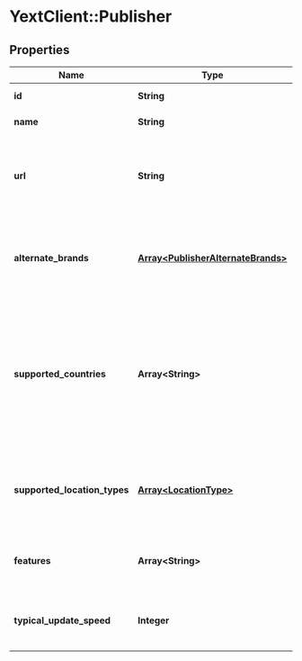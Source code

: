 # YextClient::Publisher

## Properties
Name | Type | Description | Notes
------------ | ------------- | ------------- | -------------
**id** | **String** | Publisher ID | [optional] 
**name** | **String** | Publisher name | [optional] 
**url** | **String** | Publisher home page. Will link to Apple App Store for mobile-only apps | [optional] 
**alternate_brands** | [**Array&lt;PublisherAlternateBrands&gt;**](PublisherAlternateBrands.md) | List of Publisher&#39;s alternate brands where listings are syndicated | [optional] 
**supported_countries** | **Array&lt;String&gt;** | List of countries where this Publisher publishes listings. Countries are donated by ISO 3166 2-letter country codes | [optional] 
**supported_location_types** | [**Array&lt;LocationType&gt;**](LocationType.md) | List of Location types that are supported by this Publisher | [optional] 
**features** | **Array&lt;String&gt;** | List of features supported by this Publisher | [optional] 
**typical_update_speed** | **Integer** | Typical speed for updates to go live, in seconds | [optional] 


